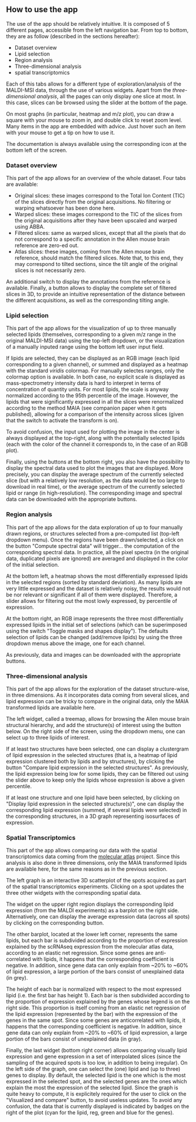 ## How to use the app

The use of the app should be relatively intuitive. It is composed of 5 different pages, accessible from the left navigation bar. From top to bottom, they are as follow (described in the sections hereafter):
 - Dataset overview
 - Lipid selection
 - Region analysis
 - Three-dimensional analysis
 - spatial transcriptomics 
 
Each of this tabs allows for a different type of exploration/analysis of the MALDI-MSI data, through the use of various widgets. Apart from the *three-dimensional analysis*, all the pages can only display one slice at most. In this case, slices can be browsed using the slider at the bottom of the page. 

On most graphs (in particular, heatmap and m/z plot), you can draw a square with your mouse to zoom in, and double click to reset zoom level. Many items in the app are embedded with advice. Just hover such an item with your mouse to get a tip on how to use it.

The documentation is always available using the corresponding icon at the bottom left of the screen.

### Dataset overview

This part of the app allows for an overview of the whole dataset. Four tabs are available:
 - Original slices: these images correspond to the Total Ion Content (TIC) of the slices directly from the original acquisitions. No filtering or warping whatsoever has been done here.
 - Warped slices: these images correspond to the TIC of the slices from the original acquisitions after they have been upscaled and warped using ABBA.
 -  Filtered slices: same as warped slices, except that all the pixels that do not correspond to a specific annotation in the Allen mouse brain reference are zero-ed out.
 -  Atlas slices: these images, coming from the Allen mouse brain reference, should match the filtered slices. Note that, to this end, they may correspond to tilted sections, since the tilt angle of the original slices is not necessarily zero.
 
An additional switch to display the annotations from the reference is available. Finally, a button allows to display the complete set of filtered slices in 3D, to provide an intuitive representation of the distance between the different acquisitions, as well as the corresponding tilting angle.

### Lipid selection

This part of the app allows for the visualization of up to three manually selected lipids (themselves, corresponding to a given m/z range in the original MALDI-MSI data) using the top-left dropdown, or the visualization of a manually inputed range using the bottom left user input field. 

If lipids are selected, they can be displayed as an RGB image (each lipid corresponding to a given channel), or summed and displayed as a heatmap with the standard *viridis* colormap. For manually selectes ranges, only the colormap option is available. In both case, no explicit scale is displayed as mass-spectrometry intensity data is hard to interpret in terms of concentration of quantity units. For most lipids, the scale is anyway normalized according to the 95th percentile of the image. However, the lipids that were significantly expressed in all the slices were renormalized according to the method MAIA (see companion paper when it gets published), allowing for a comparison of the intensity across slices (given that the switch to activate the transform is on).

To avoid confusion, the input used for plotting the image in the center is always displayed at the top-right, along with the potentially selected lipids (each with the color of the channel it corresponds to, in the case of an RGB plot).

Finally, using the buttons at the bottom right, you also have the possibility to display the spectral data used to plot the images that are displayed. More precisely, you can display the average spectrum of the currently selected slice (but with a relatively low resolution, as the data would be too large to download in real time), or the average spectrum of the currently selected lipid or range (in high-resolution). The corresponding image and spectral data can be downloaded with the appropriate buttons.

### Region analysis

This part of the app allows for the data exploration of up to four manually drawn regions, or structures selected from a pre-computed list (top-left dropdown menu). Once the regions have been drawn/selected, a click on the button "Compute spectral data" will trigger... the computation of the corresponding spectral data. In practice, all the pixel spectra (in the original data, duplicated pixels are ignored) are averaged and displayed in the color of the initial selection.

At the bottom left, a heatmap shows the most differentially expressed lipids in the selected regions (sorted by standard deviation). As many lipids are very little expressed and the dataset is relatively noisy, the results would not be nor relevant or significant if all of them were displayed. Therefore, a slider allows for filtering out the most lowly expressed, by percentile of expression.

At the bottom right, an RGB image represents the three most differentially expressed lipids in the initial set of selections (which can be superimposed using the switch "Toggle masks and shapes display"). The defaults selection of lipids can be changed (add/remove lipids) by using the three dropdown menus above the image, one for each channel.

As previously, data and images can be downloaded with the appropriate buttons.  

### Three-dimensional analysis

This part of the app allows for the exploration of the dataset structure-wise, in three dimensions. As it incorporates data coming from several slices, and lipid expression can be tricky to compare in the original data, only the MAIA transformed lipids are available here. 

The left widget, called a treemap, allows for browsing the Allen mouse brain structural hierarchy, and add the structure(s) of interest using the button below.  On the right side of the screen, using the dropdown menu, one can select up to three lipids of interest.

If at least two structures have been selected, one can display a clustergram of lipid expression in the selected structures (that is, a heatmap of lipid expression clustered both by lipids and by structures), by clicking the button "Compare lipid expression in the selected structures".  As previously, the lipid expression being low for some lipids, they can be filtered out using the slider above to keep only the lipids whose expression is above a given percentile.

If at least one structure and one lipid have been selected, by clicking on "Display lipid expression in the selected structure(s)", one can display the corresponding lipid expression (summed, if several lipids were selected) in the corresponding structures, in a 3D graph representing isosurfaces of expression.

### Spatial Transcriptomics

This part of the app allows comparing our data with the spatial transcriptomics data coming from the [molecular atlas](https://molecularatlas.org/) project. Since this analysis is also done in three dimensions, only the MAIA transformed lipids are available here, for the same reasons as in the previous section.

The left graph is an interactive 3D scatterplot of the spots acquired as part of the spatial transcriptomics experiments. Clicking on a spot updates the three other widgets with the corresponding spatial data.

The widget on the upper right region displays the corresponding lipid expression (from the MALDI experiments) as a barplot on the right side. Alternatively, one can display the average expression data (across all spots) by clicking on the corresponding button. 

The other barplot, located at the lower left corner, represents the same lipids, but each bar is subdivided according to the proportion of expression explained by the scRNAseq expression from the molecular atlas data, according to an elastic net regression. Since some genes are anti-correlated with lipids, it happens that the corresponding coefficient is negative. In addition, since gene data can only explain from ~20% to ~60% of lipid expression, a large portion of the bars consist of unexplained data (in grey).

The height of each bar is normalized with respect to the most expressed lipid (i.e. the first bar has height 1). Each bar is then subdivided according to the proportion of expression explained by the genes whose legend is on the right side. This proportion is itself coming from an elastic net regression of the lipid expression (represented by the bar) with the expression of the genes in the same spot. Since some genes are anticorrelated with lipids, it happens that the corresponding coefficient is negative. In addition, since gene data can only explain from ~20% to ~60% of lipid expression, a large portion of the bars consist of unexplained data (in gray).

Finally, the last widget (bottom right corner) allows comparing visually lipid expression and gene expression in a set of interpolated slices (since the sampling of the acquired spots is too low, in addition to being irregular). On the left side of the graph, one can select the (one) lipid and (up to three) genes to display. By default, the selected lipid is the one which is the most expressed in the selected spot, and the selected genes are the ones which explain the most the expression of the selected lipid. Since the graph is quite heavy to compute, it is explicitely required for the user to click on the "Visualized and compare" button, to avoid useless updates. To avoid any confusion, the data that is currently displayed is indicated by badges on the right of the plot (cyan for the lipid, reg, green and blue for the genes). 

